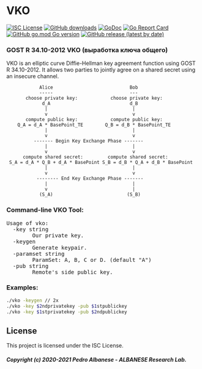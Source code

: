 # VKO 
[![ISC License](http://img.shields.io/badge/license-ISC-blue.svg)](https://github.com/pedroalbanese/vko/blob/master/LICENSE.md) 
[![GitHub downloads](https://img.shields.io/github/downloads/pedroalbanese/vko/total.svg?logo=github&logoColor=white)](https://github.com/pedroalbanese/vko/releases)
[![GoDoc](https://godoc.org/github.com/pedroalbanese/vko?status.png)](http://godoc.org/github.com/pedroalbanese/vko)
[![Go Report Card](https://goreportcard.com/badge/github.com/pedroalbanese/vko)](https://goreportcard.com/report/github.com/pedroalbanese/vko)
[![GitHub go.mod Go version](https://img.shields.io/github/go-mod/go-version/pedroalbanese/vko)](https://golang.org)
[![GitHub release (latest by date)](https://img.shields.io/github/v/release/pedroalbanese/vko)](https://github.com/pedroalbanese/vko/releases)

### GOST R 34.10-2012 VKO (выработка ключа общего)
VKO is an elliptic curve Diffie-Hellman key agreement function using GOST R 34.10-2012. It allows two parties to jointly agree on a shared secret using an insecure channel.

```
            Alice                            Bob
            -----                            ---
       choose private key:            choose private key:
             d_A                             d_B
              |                               |
              v                               v
       compute public key:            compute public key:
    Q_A = d_A * BasePoint_TE        Q_B = d_B * BasePoint_TE
              |                               |
              v                               v
          ------- Begin Key Exchange Phase -------
              |                               |
              v                               v
      compute shared secret:         compute shared secret:
 S_A = d_A * Q_B + d_A * BasePoint S_B = d_B * Q_A + d_B * BasePoint
              |                               |
              v                               v
           -------- End Key Exchange Phase -------
              |                               |
              v                               |
            (S_A)                           (S_B)
 ``` 
     
### Command-line VKO Tool:
<pre>Usage of vko:
  -key string
        Our private key.
  -keygen
        Generate keypair.
  -paramset string
        ParamSet: A, B, C or D. (default "A")
  -pub string
        Remote's side public key.</pre>

### Examples:
```sh
./vko -keygen // 2x
./vko -key $2ndprivatekey -pub $1stpublickey
./vko -key $1stprivatekey -pub $2ndpublickey
```
## License
This project is licensed under the ISC License.
##### Copyright (c) 2020-2021 Pedro Albanese - ALBANESE Research Lab.
